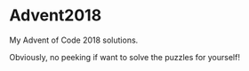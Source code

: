 # Advent2018
My Advent of Code 2018 solutions.

Obviously, no peeking if want to solve the puzzles for yourself!
